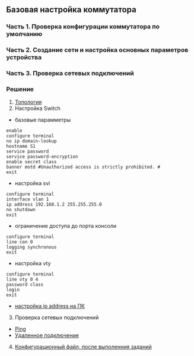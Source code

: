 ## Базовая настройка коммутатора 

### Часть 1. Проверка конфигурации коммутатора по умолчанию
### Часть 2. Создание сети и настройка основных параметров устройства
### Часть 3. Проверка сетевых подключений

### Решение

1. [Топология](./otus-practical-study-01.png)
2. Настройка Switch
- базовые парамметры

```
enable
configure terminal
no ip domain-lookup
hostname S1
service password
service password-encryption 
enable secret class
banner motd #Unauthorized access is strictly prohibited. #
exit
```

- настройка svi

```
configure terminal
interface vlan 1
ip address 192.168.1.2 255.255.255.0
no shutdown
exit
```
- ограничение доступа до порта консоли
```
configure terminal
line con 0
logging synchronous 
exit
```
- настройка vty
```
configure terminal
line vty 0 4
password class
login
exit
```
- [настройка ip address на ПК](./otus-dz-1-pc-config.png)


3. Проверка сетевых подключений
- [Ping](./otus-dz-1-ping-test.png)
- [Удаленное подключение](./otus-dz-1-remote-connection.png)

4. [Конфигурационный файл, после выполенния заданий](./config)
